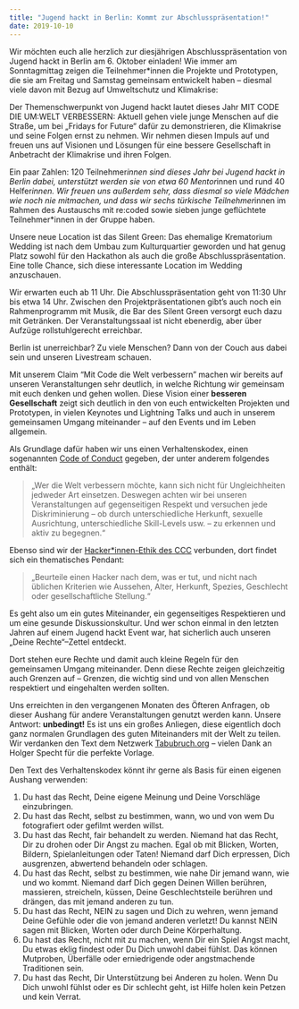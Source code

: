 ```yaml
---
title: "Jugend hackt in Berlin: Kommt zur Abschlusspräsentation!"
date: 2019-10-10
---
```


Wir möchten euch alle herzlich zur diesjährigen Abschlusspräsentation von Jugend hackt in Berlin am 6. Oktober einladen! Wie immer am Sonntagmittag zeigen die Teilnehmer*innen die Projekte und Prototypen, die sie am Freitag und Samstag gemeinsam entwickelt haben – diesmal viele davon mit Bezug auf Umweltschutz und Klimakrise:

Der Themenschwerpunkt von Jugend hackt lautet dieses Jahr MIT CODE DIE UM:WELT VERBESSERN: Aktuell gehen viele junge Menschen auf die Straße, um bei „Fridays for Future“ dafür zu demonstrieren, die Klimakrise und seine Folgen ernst zu nehmen. Wir nehmen diesen Impuls auf und freuen uns auf Visionen und Lösungen für eine bessere Gesellschaft in Anbetracht der Klimakrise und ihren Folgen.

Ein paar Zahlen: 120 Teilnehmer*innen sind dieses Jahr bei Jugend hackt in Berlin dabei, unterstützt werden sie von etwa 60 Mentor*innen und rund 40 Helfer*innen. Wir freuen uns außerdem sehr, dass diesmal so viele Mädchen wie noch nie mitmachen, und dass wir sechs türkische Teilnehmer*innen im Rahmen des Austauschs mit re:coded sowie sieben junge geflüchtete Teilnehmer*innen in der Gruppe haben.

Unsere neue Location ist das Silent Green: Das ehemalige Krematorium Wedding ist nach dem Umbau zum Kulturquartier geworden und hat genug Platz sowohl für den Hackathon als auch die große Abschlusspräsentation. Eine tolle Chance, sich diese interessante Location im Wedding anzuschauen.

Wir erwarten euch ab 11 Uhr. Die Abschlusspräsentation geht von 11:30 Uhr bis etwa 14 Uhr. Zwischen den Projektpräsentationen gibt’s auch noch ein Rahmenprogramm mit Musik, die Bar des Silent Green versorgt euch dazu mit Getränken. Der Veranstaltungssaal ist nicht ebenerdig, aber über Aufzüge rollstuhlgerecht erreichbar.

Berlin ist unerreichbar? Zu viele Menschen? Dann von der Couch aus dabei sein und unseren Livestream schauen.

<p>Mit unserem Claim “Mit Code die Welt verbessern” machen wir bereits auf unseren Veranstaltungen sehr deutlich, in welche Richtung wir gemeinsam mit euch denken und gehen wollen. Diese Vision einer <strong>besseren Gesellschaft</strong> zeigt sich deutlich in den von euch entwickelten Projekten und Prototypen, in vielen Keynotes und Lightning Talks und auch in unserem gemeinsamen Umgang miteinander – auf den Events und im Leben allgemein.</p>



<p>Als Grundlage dafür haben wir uns einen Verhaltenskodex, einen sogenannten <a href="https://jugendhackt.org/code-of-conduct/">Code of Conduct</a> gegeben, der unter anderem folgendes enthält:</p>



<blockquote class="wp-block-quote"><p>„Wer die Welt verbessern möchte, kann sich nicht für Ungleichheiten jedweder Art einsetzen. Deswegen achten wir bei unseren Veranstaltungen auf gegenseitigen Respekt und versuchen jede Diskriminierung – ob durch unterschiedliche Herkunft, sexuelle Ausrichtung, unterschiedliche Skill-Levels usw. – zu erkennen und aktiv zu begegnen.“</p></blockquote>



<p>Ebenso sind wir der <a href="https://www.ccc.de/de/hackerethik" target="_blank" rel="noopener noreferrer">Hacker*innen-Ethik des CCC</a> verbunden, dort findet sich ein thematisches Pendant:</p>



<blockquote class="wp-block-quote"><p>„Beurteile einen Hacker nach dem, was er tut, und nicht nach üblichen Kriterien wie Aussehen, Alter, Herkunft, Spezies, Geschlecht oder gesellschaftliche Stellung.“</p></blockquote>



<p>Es geht also um ein gutes Miteinander, ein gegenseitiges Respektieren und um eine gesunde Diskussionskultur. Und wer schon einmal in den letzten Jahren auf einem Jugend hackt Event war, hat sicherlich auch unseren „Deine Rechte“–Zettel entdeckt.</p>



<figure class="wp-block-embed-twitter wp-block-embed is-type-rich is-provider-twitter"><div class="wp-block-embed__wrapper">
<twitter-widget class="twitter-tweet twitter-tweet-rendered" id="twitter-widget-0" style="position: static; visibility: visible; display: block; transform: rotate(0deg); max-width: 100%; width: 550px; min-width: 220px; margin-top: 10px; margin-bottom: 10px;" data-tweet-id="934355372789456900"></twitter-widget><script async="" src="https://platform.twitter.com/widgets.js" charset="utf-8"></script>
</div></figure>



<p>Dort stehen eure Rechte und damit auch kleine Regeln für den gemeinsamen Umgang miteinander. Denn diese Rechte zeigen gleichzeitig auch Grenzen auf – Grenzen, die wichtig sind und von allen Menschen respektiert und eingehalten werden sollten.</p>



<p>Uns erreichten in den vergangenen Monaten des Öfteren Anfragen, ob dieser Aushang für andere Veranstaltungen genutzt werden kann. Unsere Antwort: <strong>unbedingt!</strong> Es ist uns ein großes Anliegen, diese eigentlich doch ganz normalen Grundlagen des guten Miteinanders mit der Welt zu teilen. Wir verdanken den Text dem Netzwerk <a href="https://www.tabubruch.org/verhaltenskodex/" target="_blank" rel="noopener noreferrer">Tabubruch.org</a> – vielen Dank an Holger Specht für die perfekte Vorlage.</p>



<p>Den Text des Verhaltenskodex könnt ihr gerne als Basis für einen eigenen Aushang verwenden:</p>



<ol><li>Du hast das Recht, Deine eigene Meinung und Deine Vorschläge einzubringen.</li><li>Du hast das Recht, selbst zu bestimmen, wann, wo und von wem Du fotografiert oder gefilmt werden willst.</li><li>Du hast das Recht, fair behandelt zu werden. Niemand hat das Recht, Dir zu drohen oder Dir Angst zu machen. Egal ob mit Blicken, Worten, Bildern, Spielanleitungen oder Taten! Niemand darf Dich erpressen, Dich ausgrenzen, abwertend behandeln oder schlagen.</li><li>Du hast das Recht, selbst zu bestimmen, wie nahe Dir jemand wann, wie und wo kommt. Niemand darf Dich gegen Deinen Willen berühren, massieren, streicheln, küssen, Deine Geschlechtsteile berühren und drängen, das mit jemand anderen zu tun.</li><li>Du hast das Recht, NEIN zu sagen und Dich zu wehren, wenn jemand Deine Gefühle oder die von jemand anderen verletzt! Du kannst NEIN sagen mit Blicken, Worten oder durch Deine Körperhaltung.</li><li>Du hast das Recht, nicht mit zu machen, wenn Dir ein Spiel Angst macht, Du etwas eklig findest oder Du Dich unwohl dabei fühlst. Das können Mutproben, Überfälle oder erniedrigende oder angstmachende Traditionen sein.</li><li>Du hast das Recht, Dir Unterstützung bei Anderen zu holen. Wenn Du Dich unwohl fühlst oder es Dir schlecht geht, ist Hilfe holen kein Petzen und kein Verrat.</li></ol>